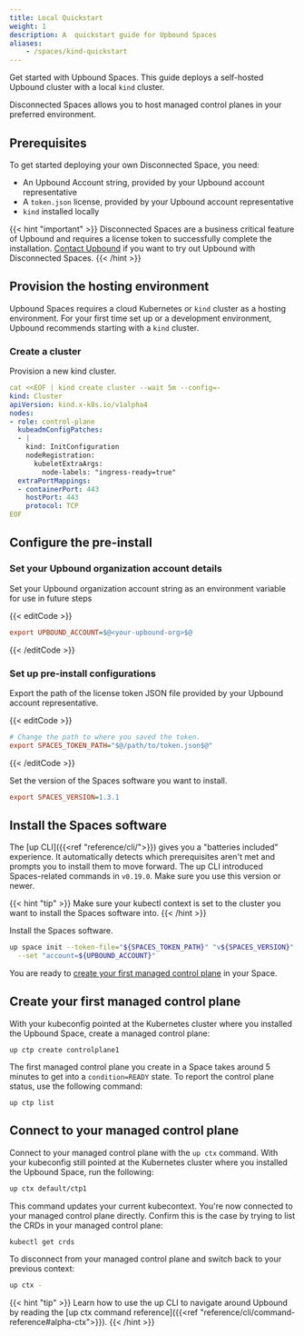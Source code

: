 ```yaml
---
title: Local Quickstart
weight: 1
description: A  quickstart guide for Upbound Spaces
aliases:
    - /spaces/kind-quickstart
---
```


Get started with Upbound Spaces. This guide deploys a self-hosted Upbound cluster with a local `kind` cluster.

Disconnected Spaces allows you to host managed control planes in your preferred environment.

## Prerequisites

To get started deploying your own Disconnected Space, you need:

- An Upbound Account string, provided by your Upbound account representative
- A `token.json` license, provided by your Upbound account representative
- `kind` installed locally

{{< hint "important" >}}
Disconnected Spaces are a business critical feature of Upbound and requires a license token to successfully complete the installation. [Contact Upbound](https://www.upbound.io/contact) if you want to try out Upbound with Disconnected Spaces.
{{< /hint >}}

## Provision the hosting environment

Upbound Spaces requires a cloud Kubernetes or `kind` cluster as a hosting environment. For your first time set up or a development environment, Upbound recommends starting with a `kind` cluster.

### Create a cluster

Provision a new kind cluster.

```yaml
cat <<EOF | kind create cluster --wait 5m --config=-
kind: Cluster
apiVersion: kind.x-k8s.io/v1alpha4
nodes:
- role: control-plane
  kubeadmConfigPatches:
  - |
    kind: InitConfiguration
    nodeRegistration:
      kubeletExtraArgs:
        node-labels: "ingress-ready=true"
  extraPortMappings:
  - containerPort: 443
    hostPort: 443
    protocol: TCP
EOF
```

## Configure the pre-install

### Set your Upbound organization account details

Set your Upbound organization account string as an environment variable for use in future steps

{{< editCode >}}
```ini
export UPBOUND_ACCOUNT=$@<your-upbound-org>$@
```
{{< /editCode >}}

### Set up pre-install configurations

Export the path of the license token JSON file provided by your Upbound account representative.

{{< editCode >}}
```ini {copy-lines="2"}
# Change the path to where you saved the token.
export SPACES_TOKEN_PATH="$@/path/to/token.json$@"
```
{{< /editCode >}}

Set the version of the Spaces software you want to install.

```ini
export SPACES_VERSION=1.3.1
```
<!-- vale off -->
## Install the Spaces software
<!-- vale on -->

The [up CLI]({{<ref "reference/cli/">}}) gives you a "batteries included" experience. It automatically detects which prerequisites aren't met and prompts you to install them to move forward. The up CLI introduced Spaces-related commands in `v0.19.0`. Make sure you use this version or newer.

{{< hint "tip" >}}
Make sure your kubectl context is set to the cluster you want to install the Spaces software into.
{{< /hint >}}

Install the Spaces software.

```bash
up space init --token-file="${SPACES_TOKEN_PATH}" "v${SPACES_VERSION}" \
  --set "account=${UPBOUND_ACCOUNT}"
```

You are ready to [create your first managed control plane](#create-your-first-managed-control-plane) in your Space.

## Create your first managed control plane

With your kubeconfig pointed at the Kubernetes cluster where you installed the Upbound Space, create a managed control plane:

```shell
up ctp create controlplane1
```

The first managed control plane you create in a Space takes around 5 minutes to get into a `condition=READY` state. To report the control plane status, use the following command:

```shell
up ctp list
```

## Connect to your managed control plane

Connect to your managed control plane with the `up ctx` command. With your kubeconfig still pointed at the Kubernetes cluster where you installed the Upbound Space, run the following:

```bash
up ctx default/ctp1
```

This command updates your current kubecontext. You're now connected to your managed control plane directly. Confirm this is the case by trying to list the CRDs in your managed control plane:

```bash
kubectl get crds
```

To disconnect from your managed control plane and switch back to your previous context:

```bash
up ctx -
```

{{< hint "tip" >}}
Learn how to use the up CLI to navigate around Upbound by reading the [up ctx command reference]({{<ref "reference/cli/command-reference#alpha-ctx">}}).
{{< /hint >}}